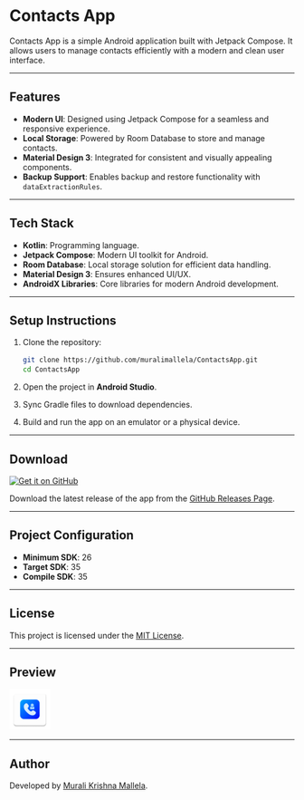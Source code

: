 # Contacts App

Contacts App is a simple Android application built with Jetpack Compose. It allows users to manage contacts efficiently with a modern and clean user interface.

---

## Features

- **Modern UI**: Designed using Jetpack Compose for a seamless and responsive experience.
- **Local Storage**: Powered by Room Database to store and manage contacts.
- **Material Design 3**: Integrated for consistent and visually appealing components.
- **Backup Support**: Enables backup and restore functionality with `dataExtractionRules`.

---

## Tech Stack

- **Kotlin**: Programming language.
- **Jetpack Compose**: Modern UI toolkit for Android.
- **Room Database**: Local storage solution for efficient data handling.
- **Material Design 3**: Ensures enhanced UI/UX.
- **AndroidX Libraries**: Core libraries for modern Android development.

---

## Setup Instructions

1. Clone the repository:
    ```bash
    git clone https://github.com/muralimallela/ContactsApp.git
    cd ContactsApp
    ```

2. Open the project in **Android Studio**.

3. Sync Gradle files to download dependencies.

4. Build and run the app on an emulator or a physical device.

---

## Download
[<img src="https://github.com/machiav3lli/oandbackupx/blob/034b226cea5c1b30eb4f6a6f313e4dadcbb0ece4/badge_github.png"
    alt="Get it on GitHub"
    height="80">](https://github.com/muralimallela/MyMemory/releases/latest)
    
Download the latest release of the app from the [GitHub Releases Page](https://github.com/muralimallela/contacts-app/releases).

---

## Project Configuration

- **Minimum SDK**: 26
- **Target SDK**: 35
- **Compile SDK**: 35

---

## License

This project is licensed under the [MIT License](LICENSE).

---

## Preview

![App Icon](app/src/main/res/mipmap-hdpi/app_logo.webp)

---

## Author

Developed by [Murali Krishna Mallela](https://github.com/muralimallela).
